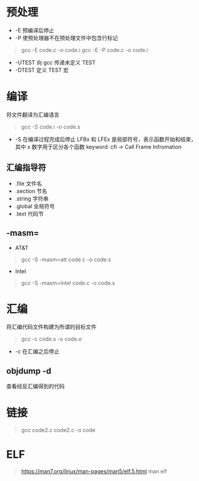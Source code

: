 # 预处理
- -E 预编译后停止
- -P 使预处理器不在预处理文件中包含行标记
> gcc -E code.c -o code.i
> gcc -E -P code.c -o code.i
- -UTEST 向 gcc 传递未定义 TEST
- -DTEST 定义 TEST 宏

# 编译
将文件翻译为汇编语言
> gcc -S code.i -o code.s
- -S 在编译过程完成后停止
LFBx 和 LFEx 是局部符号，表示函数开始和结束，其中 x 数字用于区分各个函数
keyword: cfi -> Call Frame Infromation
## 汇编指导符
- .file         文件名
- .section      节名
- .string       字符串
- .global       全局符号
- .text         代码节
## -masm=
- AT&T
> gcc -S -masm=att code.c -o code.s
- Intel
> gcc -S -masm=intel code.c -o code.s

# 汇编
将汇编代码文件构建为所谓的目标文件
> gcc -c code.s -o code.o
- -c 在汇编之后停止
## objdump -d 
查看经反汇编得到的代码

# 链接
> gcc code2.c code2.c -o code


# ELF
> https://man7.org/linux/man-pages/man5/elf.5.html
> man elf
